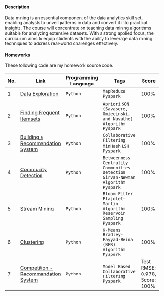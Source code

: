 #### Description
Data mining is an essential component of the data analytics skill set, enabling analysts to unveil patterns in data and convert it into practical insights. The course will concentrate on teaching data mining algorithms suitable for analyzing extensive datasets. With a strong applied focus, the curriculum aims to equip students with the ability to leverage data mining techniques to address real-world challenges effectively.

#### Homeworks
These following code are my homework source code.

|No.|    Link    |   Programming Language  | Tags | Score | 
|---|------------|-------------------------|------|-------|
|1|[Data Exploration](https://github.com/Shruti8196/Projects/tree/master/Data_Mining/Assignment1)|`Python`|`MapReduce` `Pyspark`|100%|
|2|[Finding Frequent Itemsets](https://github.com/Shruti8196/Projects/tree/master/Data_Mining/Assignment2)|`Python`|`Apriori` `SON (Savasere, Omiecinski, and Navathe) Algorithm` `Pyspark`|100%|
|3|[Building a Recommendation System](https://github.com/Shruti8196/Projects/tree/master/Data_Mining/Assignment3)|`Python`|`Collaborative Filtering` `MinHash` `LSH` `Pyspark`|100%|
|4|[Community Detection](https://github.com/Shruti8196/Projects/tree/master/Data_Mining/Assignment4)|`Python`|`Betweenness Centrality` `Communities Detection` `Girvan-Newman Algorithm` `Pyspark`|100%|
|5|[Stream Mining](https://github.com/Shruti8196/Projects/blob/master/Data_Mining/Assignment5)|`Python`|`Bloom Filter` `Flajolet-Martin Algorithm` `Reservoir Sampling` `Pyspark`|100%|
|6|[Clustering](https://github.com/Shruti8196/Projects/blob/master/Data_Mining/Assignment6)|`Python`|`K-Means` `Bradley-Fayyad-Reina (BFR) Algorithm` `Pyspark`|100%|
|7|[Competition - Recommendation System](https://github.com/Shruti8196/Projects/tree/master/Data_Mining/Competition)|`Python`|`Model Based Collaborative Filtering` `Pyspark`|Test RMSE: 0.978, Score: 100%|

